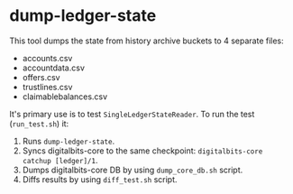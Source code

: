 # dump-ledger-state

This tool dumps the state from history archive buckets to 4 separate files:
* accounts.csv
* accountdata.csv
* offers.csv
* trustlines.csv
* claimablebalances.csv

It's primary use is to test `SingleLedgerStateReader`. To run the test (`run_test.sh`) it:
1. Runs `dump-ledger-state`.
2. Syncs digitalbits-core to the same checkpoint: `digitalbits-core catchup [ledger]/1`.
3. Dumps digitalbits-core DB by using `dump_core_db.sh` script.
4. Diffs results by using `diff_test.sh` script.
